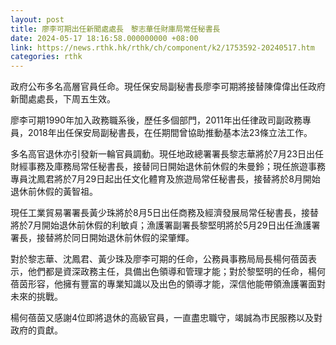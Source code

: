 ```yaml
---
layout: post
title: 廖李可期出任新聞處處長　黎志華任財庫局常任秘書長
date: 2024-05-17 18:16:58.000000000 +08:00
link: https://news.rthk.hk/rthk/ch/component/k2/1753592-20240517.htm
categories: rthk
---
```


政府公布多名高層官員任命。現任保安局副秘書長廖李可期將接替陳偉偉出任政府新聞處處長，下周五生效。 

廖李可期1990年加入政務職系後，歷任多個部門，2011年出任律政司副政務專員，2018年出任保安局副秘書長，在任期間曾協助推動基本法23條立法工作。

多名高官退休亦引發新一輪官員調動。現任地政總署署長黎志華將於7月23日出任財經事務及庫務局常任秘書長，接替同日開始退休前休假的朱曼鈴；現任旅遊事務專員沈鳳君將於7月29日起出任文化體育及旅遊局常任秘書長，接替將於8月開始退休前休假的黃智祖。

現任工業貿易署署長黃少珠將於8月5日出任商務及經濟發展局常任秘書長，接替將於7月開始退休前休假的利敏貞；漁護署副署長黎堅明將於5月29日出任漁護署署長，接替將於同日開始退休前休假的梁肇輝。

對於黎志華、沈鳳君、黃少珠及廖李可期的任命，公務員事務局局長楊何蓓茵表示，他們都是資深政務主任，具備出色領導和管理才能；對於黎堅明的任命，楊何蓓茵形容，他擁有豐富的專業知識以及出色的領導才能，深信他能帶領漁護署面對未來的挑戰。 

楊何蓓茵又感謝4位即將退休的高級官員，一直盡忠職守，竭誠為市民服務以及對政府的貢獻。
